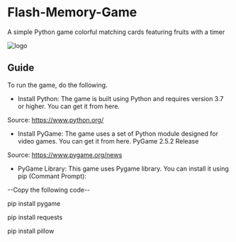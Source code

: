 # Flash-Memory-Game

A simple Python game colorful matching cards featuring fruits with a timer

![logo](https://github.com/user-attachments/assets/8d7a9c44-0d78-4e44-83a7-137f72b2ebec)


## Guide

To run the game, do the following.
* Install Python: The game is built using Python and requires version 3.7 or higher. You can get it from here.

Source: https://www.python.org/

* Install PyGame: The game uses a set of Python module designed for video games. You can get it from here. PyGame 2.5.2 Release

Source: https://www.pygame.org/news

* PyGame Library: This game uses Pygame library. You can install it using pip (Commant Prompt):

--Copy the following code--

pip install pygame

pip install requests

pip install pillow
